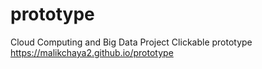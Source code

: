 # prototype
Cloud Computing and Big Data Project Clickable prototype
https://malikchaya2.github.io/prototype

